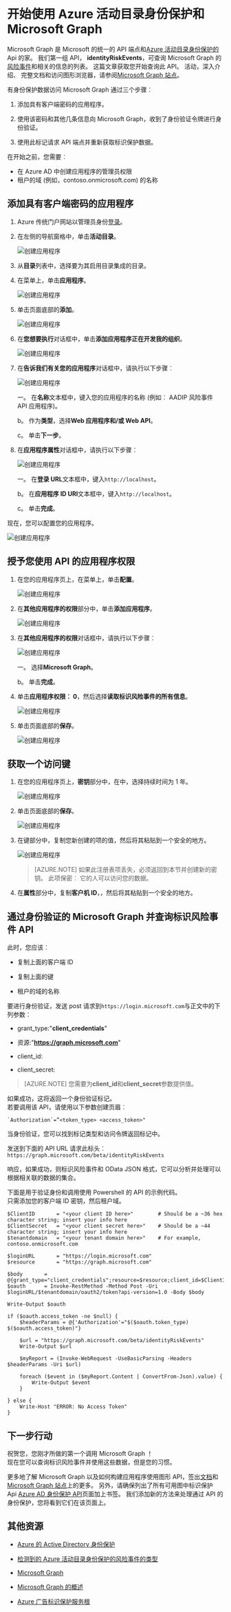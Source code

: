 <properties
    pageTitle="开始使用 Azure 活动目录身份保护和 Microsoft Graph |Microsoft Azure"
    description="从 Azure Active Directory 提供风险事件和相关的信息的列表查询 Microsoft Graph 的简介。"
    services="active-directory"
    keywords="azure 的活动目录标识保护、 风险事件、 漏洞、 Microsoft Graph 的安全策略"
    documentationCenter=""
    authors="markusvi"
    manager="femila"
    editor=""/>

<tags
    ms.service="active-directory"
    ms.workload="identity"
    ms.tgt_pltfrm="na"
    ms.devlang="na"
    ms.topic="article"
    ms.date="08/22/2016"
    ms.author="markvi"/>

# <a name="get-started-with-azure-active-directory-identity-protection-and-microsoft-graph"></a>开始使用 Azure 活动目录身份保护和 Microsoft Graph

Microsoft Graph 是 Microsoft 的统一的 API 端点和[Azure 活动目录身份保护的](active-directory-identityprotection.md)Api 的家。 我们第一组 API， **identityRiskEvents**，可查询 Microsoft Graph 的[风险事件](active-directory-identityprotection-risk-events-types.md)和相关的信息的列表。 这篇文章获取您开始查询此 API。 活动，深入介绍、 完整文档和访问图形浏览器，请参阅[Microsoft Graph 站点](https://graph.microsoft.io/)。

有身份保护数据访问 Microsoft Graph 通过三个步骤︰

1. 添加具有客户端密码的应用程序。 

2. 使用该密码和其他几条信息向 Microsoft Graph，收到了身份验证令牌进行身份验证。 

3. 使用此标记请求 API 端点并重新获取标识保护数据。

在开始之前，您需要︰

- 在 Azure AD 中创建应用程序的管理员权限
- 租户的域 (例如，contoso.onmicrosoft.com) 的名称



## <a name="add-an-application-with-a-client-secret"></a>添加具有客户端密码的应用程序


1. Azure 传统门户网站以管理员身份[登录](https://manage.windowsazure.com)。 

1. 在左侧的导航窗格中，单击**活动目录**。 

    ![创建应用程序](./media/active-directory-identityprotection-graph-getting-started/tutorial_general_01.png)

2. 从**目录**列表中，选择要为其启用目录集成的目录。

3. 在菜单上，单击**应用程序**。

    ![创建应用程序](./media/active-directory-identityprotection-graph-getting-started/tutorial_general_02.png)

4. 单击页面底部的**添加**。

    ![创建应用程序](./media/active-directory-identityprotection-graph-getting-started/tutorial_general_03.png)

5. 在**您想要执行**对话框中，单击**添加应用程序正在开发我的组织**。

    ![创建应用程序](./media/active-directory-identityprotection-graph-getting-started/tutorial_general_04.png)


5. 在**告诉我们有关您的应用程序**对话框中，请执行以下步骤︰

    ![创建应用程序](./media/active-directory-identityprotection-graph-getting-started/tutorial_general_05.png)

    一。 在**名称**文本框中，键入您的应用程序的名称 (例如︰ AADIP 风险事件 API 应用程序)。

    b。 作为**类型**，选择**Web 应用程序和/或 Web API**。

    c。 单击**下一步**。


5. 在**应用程序属性**对话框中，请执行以下步骤︰

    ![创建应用程序](./media/active-directory-identityprotection-graph-getting-started/tutorial_general_06.png)

    一。 在**登录 URL**文本框中，键入`http://localhost`。

    b。 在**应用程序 ID URI**文本框中，键入`http://localhost`。

    c。 单击**完成**。


现在，您可以配置您的应用程序。

![创建应用程序](./media/active-directory-identityprotection-graph-getting-started/tutorial_general_07.png)



## <a name="grant-your-application-permission-to-use-the-api"></a>授予您使用 API 的应用程序权限


1. 在您的应用程序页上，在菜单上，单击**配置**。 

    ![创建应用程序](./media/active-directory-identityprotection-graph-getting-started/tutorial_general_08.png)

2. 在**其他应用程序的权限**部分中，单击**添加应用程序**。

    ![创建应用程序](./media/active-directory-identityprotection-graph-getting-started/tutorial_general_09.png)


2. 在**其他应用程序的权限**对话框中，请执行以下步骤︰

    ![创建应用程序](./media/active-directory-identityprotection-graph-getting-started/tutorial_general_10.png)

    一。 选择**Microsoft Graph**。

    b。 单击**完成**。


1. 单击**应用程序权限︰ 0**，然后选择**读取标识风险事件的所有信息**。

    ![创建应用程序](./media/active-directory-identityprotection-graph-getting-started/tutorial_general_11.png)

1. 单击页面底部的**保存**。

    ![创建应用程序](./media/active-directory-identityprotection-graph-getting-started/tutorial_general_12.png)


## <a name="get-an-access-key"></a>获取一个访问键

1. 在您的应用程序页上，**密钥**部分中，在中，选择持续时间为 1 年。

    ![创建应用程序](./media/active-directory-identityprotection-graph-getting-started/tutorial_general_13.png)

1. 单击页面底部的**保存**。

    ![创建应用程序](./media/active-directory-identityprotection-graph-getting-started/tutorial_general_12.png)

1. 在键部分中，复制您新创建的项的值，然后将其粘贴到一个安全的地方。

    ![创建应用程序](./media/active-directory-identityprotection-graph-getting-started/tutorial_general_14.png)

    > [AZURE.NOTE] 如果此注册表项丢失，必须返回到本节并创建新的密钥。 此项保密︰ 它的人可以访问您的数据。


1. 在**属性**部分中，复制**客户机 ID**，，然后将其粘贴到一个安全的地方。 


## <a name="authenticate-to-microsoft-graph-and-query-the-identity-risk-events-api"></a>通过身份验证的 Microsoft Graph 并查询标识风险事件 API

此时，您应该︰

- 复制上面的客户端 ID

- 复制上面的键

- 租户的域的名称


要进行身份验证，发送 post 请求到`https://login.microsoft.com`与正文中的下列参数︰

- grant_type:"**client_credentials**"

- 资源:"**https://graph.microsoft.com**"

- client_id:<your client ID>

- client_secret:<your key>


> [AZURE.NOTE] 您需要为**client_id**和**client_secret**参数提供值。

如果成功，这将返回一个身份验证标记。  
若要调用该 API，请使用以下参数创建页眉︰

    `Authorization`=”<token_type> <access_token>"


当身份验证，您可以找到标记类型和访问令牌返回标记中。

发送到下面的 API URL 请求此标头︰`https://graph.microsoft.com/beta/identityRiskEvents`

响应，如果成功，则标识风险事件和 OData JSON 格式，它可以分析并处理可以根据相关联的数据的集合。

下面是用于验证身份和调用使用 Powershell 的 API 的示例代码。  
只需添加您的客户端 ID 密钥，然后租户域。

    $ClientID       = "<your client ID here>"        # Should be a ~36 hex character string; insert your info here
    $ClientSecret   = "<your client secret here>"    # Should be a ~44 character string; insert your info here
    $tenantdomain   = "<your tenant domain here>"    # For example, contoso.onmicrosoft.com

    $loginURL       = "https://login.microsoft.com"
    $resource       = "https://graph.microsoft.com"

    $body       = @{grant_type="client_credentials";resource=$resource;client_id=$ClientID;client_secret=$ClientSecret}
    $oauth      = Invoke-RestMethod -Method Post -Uri $loginURL/$tenantdomain/oauth2/token?api-version=1.0 -Body $body

    Write-Output $oauth

    if ($oauth.access_token -ne $null) {
        $headerParams = @{'Authorization'="$($oauth.token_type) $($oauth.access_token)"}

        $url = "https://graph.microsoft.com/beta/identityRiskEvents"
        Write-Output $url

        $myReport = (Invoke-WebRequest -UseBasicParsing -Headers $headerParams -Uri $url)

        foreach ($event in ($myReport.Content | ConvertFrom-Json).value) {
            Write-Output $event
        }

    } else {
        Write-Host "ERROR: No Access Token"
    } 


## <a name="next-steps"></a>下一步行动

祝贺您，您刚才所做的第一个调用 Microsoft Graph ！  
现在您可以查询标识风险事件并使用这些数据，但是您的习惯。

更多地了解 Microsoft Graph 以及如何构建应用程序使用图形 API，签出[文档](https://graph.microsoft.io/docs)和[Microsoft Graph 站点](https://graph.microsoft.io/)上的更多。 另外，请确保列出了所有可用图中标识保护 Api [Azure AD 身份保护 API](https://graph.microsoft.io/docs/api-reference/beta/resources/identityprotection_root)页面加上书签。 我们添加新的方法来处理通过 API 的身份保护，您将看到它们在该页面上。


## <a name="additional-resources"></a>其他资源

- [Azure 的 Active Directory 身份保护](active-directory-identityprotection.md)

- [检测到的 Azure 活动目录身份保护的风险事件的类型](active-directory-identityprotection-risk-events-types.md)

- [Microsoft Graph](https://graph.microsoft.io/)

- [Microsoft Graph 的概述](https://graph.microsoft.io/docs)

- [Azure 广告标识保护服务根](https://graph.microsoft.io/docs/api-reference/beta/resources/identityprotection_root)
